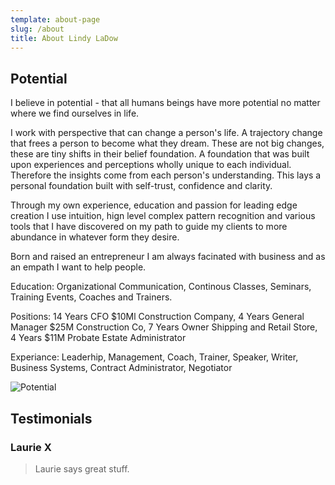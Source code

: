 ```yaml
---
template: about-page
slug: /about
title: About Lindy LaDow
---
```

## Potential

I believe in potential - that all humans beings have more potential no matter where we find ourselves in life. 

I work with perspective that can change a person's life.  A trajectory change that frees a person to become what they dream. These are not big changes, these are tiny shifts in their belief foundation. A foundation that was built upon experiences and perceptions wholly unique to each individual. Therefore the insights come from each person's understanding. This lays a personal foundation built with self-trust, confidence and clarity.

Through my own experience, education and passion for leading edge creation I use intuition, hign level complex pattern recognition and various tools that I have discovered on my path to guide my clients to more abundance in whatever form they desire. 

Born and raised an entrepreneur I am always facinated with business and as an empath I want to help people.

Education: Organizational Communication, Continous Classes, Seminars, Training Events, Coaches and Trainers. 

Positions: 14 Years CFO  $10Ml Construction Company, 4 Years General Manager $25M Construction Co, 7 Years Owner Shipping and Retail Store, 4 Years $11M Probate Estate Administrator

Experiance: Leaderhip, Management, Coach, Trainer, Speaker, Writer, Business Systems, Contract Administrator, Negotiator

![Potential](/assets/20201130_me-donia-sunrise.jpg "Potential")

## Testimonials

### Laurie X

> Laurie says great stuff.